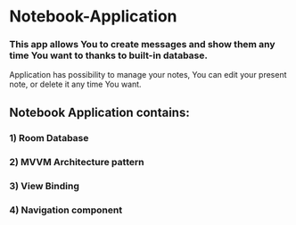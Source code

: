 # Notebook-Application
### This app allows You to create messages and show them any time You want to thanks to built-in database.
Application has possibility to manage your notes, You can edit your present note, or delete it any time You want.
## Notebook Application contains:
### 1) Room Database 
### 2) MVVM Architecture pattern
### 3) View Binding
### 4) Navigation component
